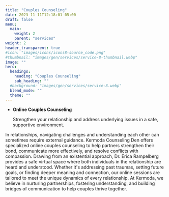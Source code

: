 ```yaml
---
title: "Couples Counseling"
date: 2023-11-11T12:18:01-05:00
draft: false
menu:
  main:
    weight: 2
    parent: "services"
weight: 2
header_transparent: true
#icon: "images/icons/icons8-source_code.png"
#thumbnail: "images/gen/services/service-8-thumbnail.webp"
image: ""
hero:
  headings:
    heading: "Couples Counseling"
    sub_heading: ""
  #background: "images/gen/services/service-8.webp"
  blend_mode: ""
  theme: ""
---
```


- **Online Couples Counseling**

  Strengthen your relationship and address underlying issues in a safe, supportive environment.

In relationships, navigating challenges and understanding each other can sometimes require external guidance. Kermoda Counseling Den offers specialized online couples counseling to help partners strengthen their bond, communicate more effectively, and resolve conflicts with compassion. Drawing from an existential approach, Dr. Erica Rampelberg provides a safe virtual space where both individuals in the relationship are heard and understood. Whether it's addressing past traumas, setting future goals, or finding deeper meaning and connection, our online sessions are tailored to meet the unique dynamics of every relationship. At Kermoda, we believe in nurturing partnerships, fostering understanding, and building bridges of communication to help couples thrive together.
